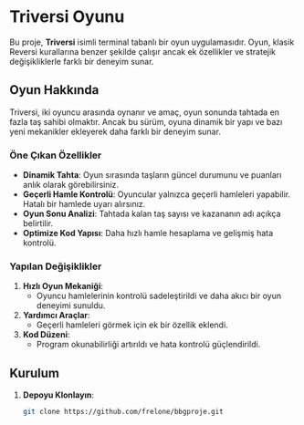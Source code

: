 # Triversi Oyunu

Bu proje, **Triversi** isimli terminal tabanlı bir oyun uygulamasıdır. Oyun, klasik Reversi kurallarına benzer şekilde çalışır ancak ek özellikler ve stratejik değişikliklerle farklı bir deneyim sunar.

## Oyun Hakkında

Triversi, iki oyuncu arasında oynanır ve amaç, oyun sonunda tahtada en fazla taş sahibi olmaktır. Ancak bu sürüm, oyuna dinamik bir yapı ve bazı yeni mekanikler ekleyerek daha farklı bir deneyim sunar.

### Öne Çıkan Özellikler
- **Dinamik Tahta**: Oyun sırasında taşların güncel durumunu ve puanları anlık olarak görebilirsiniz.
- **Geçerli Hamle Kontrolü**: Oyuncular yalnızca geçerli hamleleri yapabilir. Hatalı bir hamlede uyarı alırsınız.
- **Oyun Sonu Analizi**: Tahtada kalan taş sayısı ve kazananın adı açıkça belirtilir.
- **Optimize Kod Yapısı**: Daha hızlı hamle hesaplama ve gelişmiş hata kontrolü.

### Yapılan Değişiklikler
1. **Hızlı Oyun Mekaniği**:
   - Oyuncu hamlelerinin kontrolü sadeleştirildi ve daha akıcı bir oyun deneyimi sunuldu.
2. **Yardımcı Araçlar**:
   - Geçerli hamleleri görmek için ek bir özellik eklendi.
3. **Kod Düzeni**:
   - Program okunabilirliği artırıldı ve hata kontrolü güçlendirildi.

## Kurulum

1. **Depoyu Klonlayın**:
   ```bash
   git clone https://github.com/frelone/bbgproje.git
